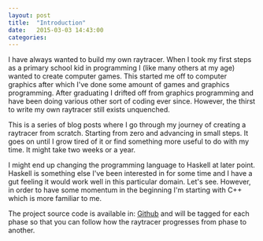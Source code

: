 ```yaml
---
layout: post
title:  "Introduction"
date:   2015-03-03 14:43:00
categories:
---
```

I have always wanted to build my own raytracer. When I took my first steps as a primary school kid in programming I (like many others at my age) wanted to create computer games. This started me off to computer graphics after which I've done some amount of games and graphics programming. After graduating I drifted off from graphics programming and have been doing various other sort of coding ever since. However, the thirst to write my own raytracer still exists unquenched.

<!-- break -->

This is a series of blog posts where I go through my journey of creating a raytracer from scratch. Starting from zero and advancing in small steps. It goes on until I grow tired of it or find something more useful to do with my time. It might take two weeks or a year.

I might end up changing the programming language to Haskell at later point. Haskell is something else I've been interested in for some time and I have a gut feeling it would work well in this particular domain. Let's see. However, in order to have some momentum in the beginning I'm starting with C++ which is more familiar to me.

The project source code is available in: [Github][github] and will be tagged for each phase so that you can follow how the raytracer progresses from phase to another.

[github]:      https://github.com/uhef/mytracer
